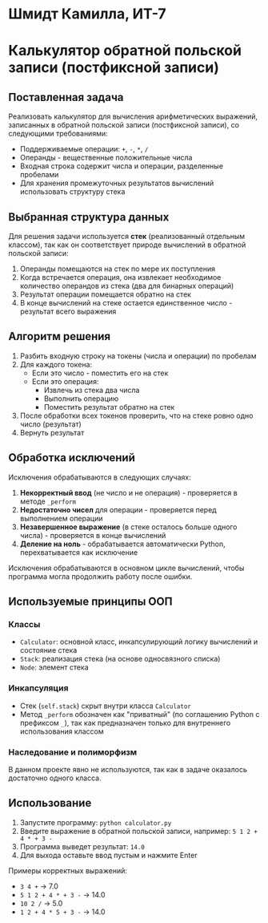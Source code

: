 # Шмидт Камилла, ИТ-7

# Калькулятор обратной польской записи (постфиксной записи)

## Поставленная задача

Реализовать калькулятор для вычисления арифметических выражений, записанных в обратной польской записи (постфиксной записи), со следующими требованиями:
- Поддерживаемые операции: `+`, `-`, `*`, `/`
- Операнды - вещественные положительные числа
- Входная строка содержит числа и операции, разделенные пробелами
- Для хранения промежуточных результатов вычислений использовать структуру стека

## Выбранная структура данных

Для решения задачи используется **стек** (реализованный отдельным классом), так как он соответствует природе вычислений в обратной польской записи:
1. Операнды помещаются на стек по мере их поступления
2. Когда встречается операция, она извлекает необходимое количество операндов из стека (два для бинарных операций)
3. Результат операции помещается обратно на стек
4. В конце вычислений на стеке остается единственное число - результат всего выражения

## Алгоритм решения

1. Разбить входную строку на токены (числа и операции) по пробелам
2. Для каждого токена:
   - Если это число - поместить его на стек
   - Если это операция:
     - Извлечь из стека два числа
     - Выполнить операцию
     - Поместить результат обратно на стек
3. После обработки всех токенов проверить, что на стеке ровно одно число (результат)
4. Вернуть результат

## Обработка исключений

Исключения обрабатываются в следующих случаях:
1. **Некорректный ввод** (не число и не операция) - проверяется в методе `_perform`
2. **Недостаточно чисел** для операции - проверяется перед выполнением операции
3. **Незавершенное выражение** (в стеке осталось больше одного числа) - проверяется в конце вычислений
4. **Деление на ноль** - обрабатывается автоматически Python, перехватывается как исключение

Исключения обрабатываются в основном цикле вычислений, чтобы программа могла продолжить работу после ошибки.

## Используемые принципы ООП

### Классы
- `Calculator`: основной класс, инкапсулирующий логику вычислений и состояние стека
- `Stack`: реализация стека (на основе односвязного списка)
- `Node`: элемент стека

### Инкапсуляция
- Стек (`self.stack`) скрыт внутри класса `Calculator`
- Метод `_perform` обозначен как "приватный" (по соглашению Python с префиксом `_`), так как предназначен только для внутреннего использования классом

### Наследование и полиморфизм
В данном проекте явно не используются, так как в задаче оказалось достаточно одного класса.

## Использование

1. Запустите программу: `python calculator.py`
2. Введите выражение в обратной польской записи, например: `5 1 2 + 4 * + 3 -`
3. Программа выведет результат: `14.0`
4. Для выхода оставьте ввод пустым и нажмите Enter

Примеры корректных выражений:
- `3 4 +` → 7.0
- `5 1 2 + 4 * + 3 -` → 14.0
- `10 2 /` → 5.0
- `1 2 + 4 * 5 + 3 -` → 14.0